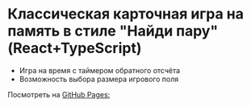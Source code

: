 # Классическая карточная игра на память в стиле "Найди пару" (React+TypeScript)

- Игра на время с таймером обратного отсчёта
- Возможность выбора размера игрового поля

 Посмотреть на [GitHub Pages:](https://maxkeeble.github.io/CardGame-Pairs_React-TypeScript/)
